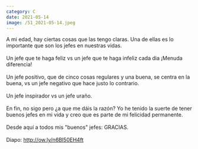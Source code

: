 ```yaml
--- 
category: C 
date: 2021-05-14 
image: /51_2021-05-14.jpeg 
--- 
```


A mi edad, hay ciertas cosas que las tengo claras. Una de ellas es lo importante que son los jefes en nuestras vidas. <br><br>Un jefe que te haga feliz vs un jefe que te haga infeliz cada dia ¡Menuda diferencia!<br><br>Un jefe positivo, que de cinco cosas regulares y una buena, se centra en la buena, vs un jefe negativo que hace justo lo contrario. <br><br>Un jefe inspirador vs un jefe uraño.<br><br>En fin, no sigo pero ¿a que me dáis la razón? Yo he tenido la suerte de tener buenos jefes en mi vida y creo que es parte de mi felicidad permanente. <br><br>Desde aquí a todos mis "buenos" jefes: GRACIAS. <br><br>Diapo:  http://ow.ly/n6Bl50EH4ft